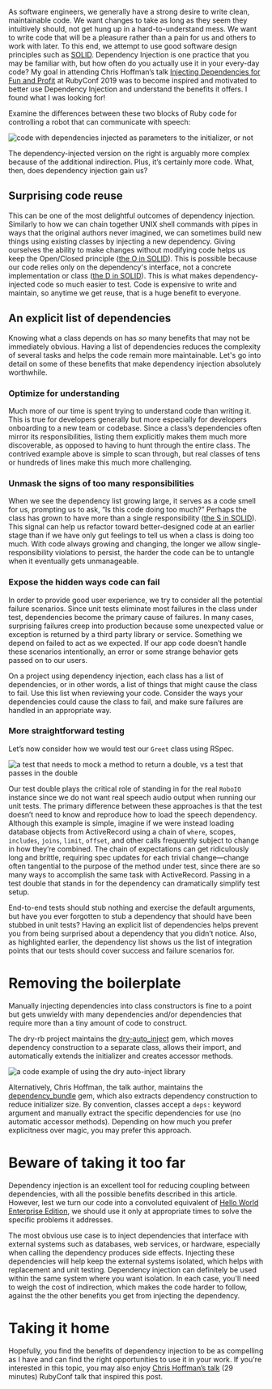 As software engineers, we generally have a strong desire to write clean, maintainable code. We want changes to take as long as they seem they intuitively should, not get hung up in a hard-to-understand mess. We want to write code that will be a pleasure rather than a pain for us and others to work with later. To this end, we attempt to use good software design principles such as [SOLID](https://en.wikipedia.org/wiki/SOLID). Dependency Injection is one practice that you may be familiar with, but how often do you actually use it in your every-day code? My goal in attending Chris Hoffman’s talk [Injecting Dependencies for Fun and Profit](https://www.youtube.com/watch?v=b5vfNcjJsLU) at RubyConf 2019 was to become inspired and motivated to better use Dependency Injection and understand the benefits it offers. I found what I was looking for!

Examine the differences between these two blocks of Ruby code for controlling a robot that can communicate with speech:

![code with dependencies injected as parameters to the initializer, or not](https://res.cloudinary.com/dhttas9u5/image/upload/Screen_Shot_2020-06-09_at_1.47.18_PM_m1tnai.jpg)

The dependency-injected version on the right is arguably more complex because of the additional indirection. Plus, it’s certainly more code. What, then, does dependency injection gain us?


## Surprising code reuse

This can be one of the most delightful outcomes of  dependency injection. Similarly to how we can chain together UNIX shell commands with pipes in ways that the original authors never imagined, we can sometimes build new things using existing classes by injecting a new dependency. Giving ourselves the ability to make changes without modifying code helps us keep the Open/Closed principle ([the O in SOLID](https://softwareengineering.stackexchange.com/questions/19627/clarify-the-open-closed-principle)). This is possible because our code relies only on the dependency's interface, not a concrete implementation or class ([the D in SOLID](https://softwareengineering.stackexchange.com/q/401769/69145)). This is what makes dependency-injected code so much easier to test. Code is expensive to write and maintain, so anytime we get reuse, that is a huge benefit to everyone.

## An explicit list of dependencies

Knowing what a class depends on has _so_ many benefits that may not be immediately obvious. Having a list of dependencies reduces the complexity of several tasks and helps the code remain more maintainable. Let's go into detail on some of these benefits that make dependency injection absolutely worthwhile.


### Optimize for understanding

Much more of our time is spent trying to understand code than writing it. This is true for developers generally but more especially for developers onboarding to a new team or codebase. Since a class’s dependencies often mirror its responsibilities, listing them explicitly makes them much more discoverable, as opposed to having to hunt through the entire class. The contrived example above is simple to scan through, but real classes of tens or hundreds of lines make this much more challenging.


### Unmask the signs of too many responsibilities

When we see the dependency list growing large, it serves as a code smell for us, prompting us to ask, “Is this code doing too much?” Perhaps the class has grown to have more than a single responsibility ([the S in SOLID](https://softwareengineering.stackexchange.com/q/17100/69145)). This signal can help us refactor toward better-designed code at an earlier stage than if we have only gut feelings to tell us when a class is doing too much. With code always growing and changing, the longer we allow single-responsibility violations to persist, the harder the code can be to untangle when it eventually gets unmanageable.


### Expose the hidden ways code can fail

In order to provide good user experience, we try to consider all the potential failure scenarios. Since unit tests eliminate most failures in the class under test, dependencies become the primary cause of failures. In many cases, surprising failures creep into production because some unexpected value or exception is returned by a third party library or service. Something we depend on failed to act as we expected. If our app code doesn’t handle these scenarios intentionally, an error or some strange behavior gets passed on to our users.

On a project using dependency injection, each class has a list of dependencies, or in other words, a list of things that might cause the class to fail. Use this list when reviewing your code. Consider the ways your dependencies could cause the class to fail, and make sure failures are handled in an appropriate way. 


### More straightforward testing

Let’s now consider how we would test our `Greet` class using RSpec.

![a test that needs to mock a method to return a double, vs a test that passes in the double](https://res.cloudinary.com/dhttas9u5/image/upload/Screen_Shot_2020-06-09_at_1.47.57_PM_uad0vt.jpg)

Our test double plays the critical role of standing in for the real `RoboIO` instance since we do not want real speech audio output when running our unit tests. The primary difference between these approaches is that the test doesn’t need to know and reproduce how to load the speech dependency. Although this example is simple, imagine if we were instead loading database objects from ActiveRecord using a chain of `where`, scopes, `includes`, `joins`, `limit`, `offset`, and other calls frequently subject to change in how they’re combined. The chain of expectations can get ridiculously long and brittle, requiring spec updates for each trivial change—change often tangential to the purpose of the method under test, since there are so many ways to accomplish the same task with ActiveRecord. Passing in a test double that stands in for the dependency can dramatically simplify test setup.

End-to-end tests should stub nothing and exercise the default arguments, but have you ever forgotten to stub a dependency that should have been stubbed in unit tests? Having an explicit list of dependencies helps prevent you from being surprised about a dependency that you didn’t notice. Also, as highlighted earlier, the dependency list shows us the list of integration points that our tests should cover success and failure scenarios for.


# Removing the boilerplate

Manually injecting dependencies into class constructors is fine to a point but gets unwieldy with many dependencies and/or dependencies that require more than a tiny amount of code to construct.

The dry-rb project maintains the [dry-auto_inject](https://dry-rb.org/gems/dry-auto_inject) gem, which moves dependency construction to a separate class, allows their import, and automatically extends the initializer and creates accessor methods.

![a code example of using the dry auto-inject library](https://res.cloudinary.com/dhttas9u5/image/upload/Screen_Shot_2020-06-09_at_3.42.19_PM_am8rzy.jpg)

Alternatively, Chris Hoffman, the talk author, maintains the [dependency_bundle](https://github.com/yarmiganosca/dependency_bundle) gem, which also extracts dependency construction to reduce initializer size. By convention, classes accept a `deps:` keyword argument and manually extract the specific dependencies for use (no automatic accessor methods). Depending on how much you prefer explicitness over magic, you may prefer this approach.


# Beware of taking it too far

Dependency injection is an excellent tool for reducing coupling between dependencies, with all the possible benefits described in this article. However, lest we turn our code into a convoluted equivalent of [Hello World Enterprise Edition](https://gist.github.com/lolzballs/2152bc0f31ee0286b722), we should use it only at appropriate times to solve the specific problems it addresses.

The most obvious use case is to inject dependencies that interface with external systems such as databases, web services, or hardware, especially when calling the dependency produces side effects. Injecting these dependencies will help keep the external systems isolated, which helps with replacement and unit testing. Dependency injection can definitely be used within the same system where you want isolation. In each case, you'll need to weigh the cost of indirection, which makes the code harder to follow, against the the other benefits you get from injecting the dependency.


# Taking it home

Hopefully, you find the benefits of dependency injection to be as compelling as I have and can find the right opportunities to use it in your work. If you're interested in this topic, you may also enjoy [Chris Hoffman’s talk](https://www.youtube.com/watch?v=b5vfNcjJsLU) (29 minutes) RubyConf talk that inspired this post.
